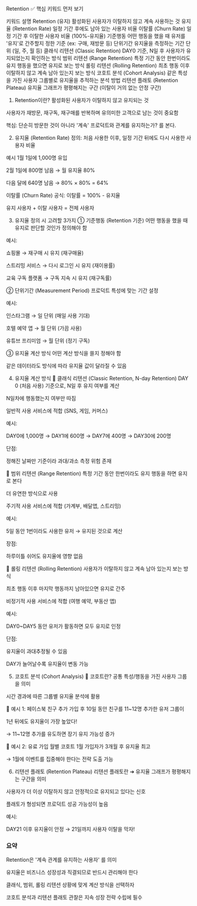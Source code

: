 Retention
✅ 핵심 키워드 먼저 보기

키워드 설명
Retention (유지) 활성화된 사용자가 이탈하지 않고 계속 사용하는 것
유지율 (Retention Rate) 일정 기간 후에도 남아 있는 사용자 비율
이탈률 (Churn Rate) 일정 기간 후 이탈한 사용자 비율 (100%-유지율)
기준행동 어떤 행동을 했을 때 유저를 '유지'로 간주할지 정한 기준 (ex: 구매, 재방문 등)
단위기간 유지율을 측정하는 기간 단위 (일, 주, 월 등)
클래식 리텐션 (Classic Retention) DAY0 기준, N일 후 사용자가 유지되었는지 확인하는 방식
범위 리텐션 (Range Retention) 특정 기간 동안 한번이라도 유지 행동을 했으면 유지로 보는 방식
롤링 리텐션 (Rolling Retention) 최초 행동 이후 이탈하지 않고 계속 남아 있는지 보는 방식
코호트 분석 (Cohort Analysis) 같은 특성을 가진 사용자 그룹별로 유지율을 추적하는 분석 방법
리텐션 플래토 (Retention Plateau) 유지율 그래프가 평평해지는 구간 (이탈이 거의 없는 안정 구간)

1. Retention이란?
   활성화된 사용자가 이탈하지 않고 유지되는 것

사용자가 재방문, 재구독, 재구매를 반복하며 유의미한 고객으로 남는 것이 중요함

핵심: 단순히 방문한 것이 아니라
'계속' 프로덕트와 관계를 유지하는가? 를 본다.

2. 유지율 (Retention Rate)
   정의: 처음 사용한 이후, 일정 기간 뒤에도 다시 사용한 사용자 비율

예시
1월 1일에 1,000명 유입

2월 1일에 800명 남음 → 월 유지율 80%

다음 달에 640명 남음 → 80% × 80% = 64%

이탈률 (Churn Rate)
공식: 이탈률 = 100% - 유지율

유지 사용자 + 이탈 사용자 = 전체 사용자

3. 유지율 정의 시 고려할 3가지
   ① 기준행동 (Retention 기준)
   어떤 행동을 했을 때 유지로 판단할 것인가 정의해야 함

예시:

쇼핑몰 → 재구매 시 유지 (재구매율)

스트리밍 서비스 → 다시 로그인 시 유지 (재이용률)

교육 구독 플랫폼 → 구독 지속 시 유지 (재구독률)

② 단위기간 (Measurement Period)
프로덕트 특성에 맞는 기간 설정

예시:

인스타그램 → 일 단위 (매일 사용 기대)

호텔 예약 앱 → 월 단위 (가끔 사용)

유튜브 프리미엄 → 월 단위 (정기 구독)

③ 유지율 계산 방식
어떤 계산 방식을 쓸지 정해야 함

같은 데이터라도 방식에 따라 유지율 값이 달라질 수 있음

4. 유지율 계산 방식
   🔹 클래식 리텐션 (Classic Retention, N-day Retention)
   DAY 0 (처음 사용) 기준으로, N일 후 유지 여부를 계산

N일차에 행동했는지 여부만 따짐

일반적 사용 서비스에 적합 (SNS, 게임, 커머스)

예시:

DAY0에 1,000명 → DAY1에 600명 → DAY7에 400명 → DAY30에 200명

단점:

정해진 날짜만 기준이라 과대/과소 측정 위험 존재

🔹 범위 리텐션 (Range Retention)
특정 기간 동안 한번이라도 유지 행동을 하면 유지로 본다

더 유연한 방식으로 사용

주기적 사용 서비스에 적합 (가계부, 배달앱, 스트리밍)

예시:

5일 동안 1번이라도 사용한 유저 → 유지된 것으로 계산

장점:

하루이틀 쉬어도 유지율에 영향 없음

🔹 롤링 리텐션 (Rolling Retention)
사용자가 이탈하지 않고 계속 남아 있는지 보는 방식

최초 행동 이후 마지막 행동까지 남아있으면 유지로 간주

비정기적 사용 서비스에 적합 (여행 예약, 부동산 앱)

예시:

DAY0~DAY5 동안 유저가 활동하면 모두 유지로 인정

단점:

유지율이 과대추정될 수 있음

DAY가 늘어날수록 유지율이 변동 가능

5. 코호트 분석 (Cohort Analysis)
   🔹 코호트란?
   공통 특성/행동을 가진 사용자 그룹을 의미

시간 경과에 따른 그룹별 유지율 분석에 활용

🔹 예시 1: 페이스북 친구 추가
가입 후 10일 동안 친구를 11~12명 추가한 유저 그룹이

1년 뒤에도 유지율이 가장 높았다!

→ 11~12명 추가를 유도하면 장기 유지 가능성 증가

🔹 예시 2: 유료 가입 월별 코호트
1월 가입자가 3개월 후 유지율 최고

→ 1월에 이벤트를 집중해야 한다는 전략 도출 가능

6. 리텐션 플래토 (Retention Plateau)
   리텐션 플래토란 ➔ 유지율 그래프가 평평해지는 구간을 의미

사용자가 더 이상 이탈하지 않고 안정적으로 유지되고 있다는 신호

플래토가 형성되면 프로덕트 성공 가능성이 높음

예시:

DAY21 이후 유지율이 안정 → 21일까지 사용자 이탈을 막자!

### 요약

Retention은 '계속 관계를 유지하는 사용자' 를 의미

유지율은 비즈니스 성장성과 직결되므로 반드시 관리해야 한다

클래식, 범위, 롤링 리텐션 상황에 맞게 계산 방식을 선택하자

코호트 분석과 리텐션 플래토 관찰은 지속 성장 전략 수립에 필수
